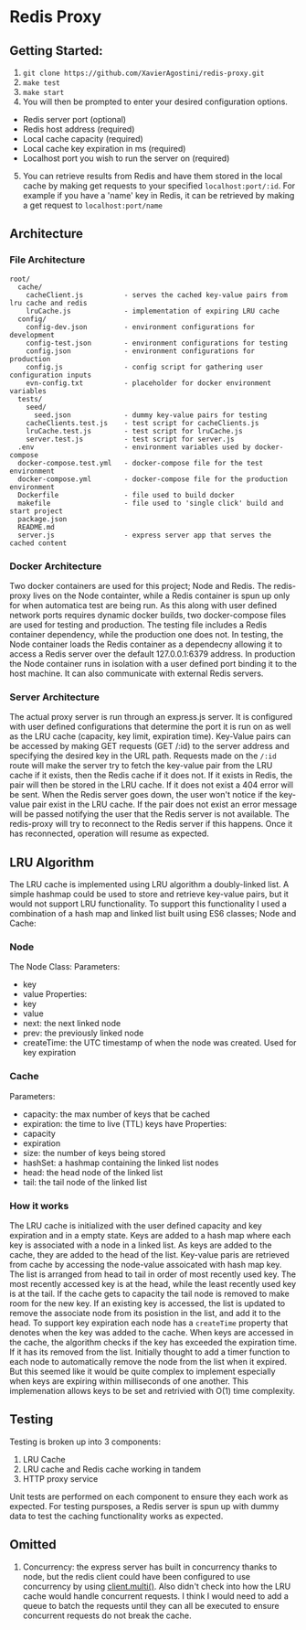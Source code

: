 # Redis Proxy

## Getting Started:
1. ```git clone https://github.com/XavierAgostini/redis-proxy.git```
2. ```make test```
3. ```make start```
4. You will then be prompted to enter your desired configuration options.
  - Redis server port (optional)
  - Redis host address (required)
  - Local cache capacity (required)
  - Local cache key expiration in ms (required)
  - Localhost port you wish to run the server on (required)

5. You can retrieve results from Redis and have them stored in the local cache by making get requests to your specified `localhost:port/:id`. For example if you have a 'name' key in Redis, it can be retrieved by making a get request to `localhost:port/name`

## Architecture

### File Architecture

```
root/
  cache/
    cacheClient.js          - serves the cached key-value pairs from lru cache and redis
    lruCache.js             - implementation of expiring LRU cache
  config/
    config-dev.json         - environment configurations for development
    config-test.json        - environment configurations for testing
    config.json             - environment configurations for production
    config.js               - config script for gathering user configuration inputs
    evn-config.txt          - placeholder for docker environment variables
  tests/
    seed/
      seed.json             - dummy key-value pairs for testing
    cacheClients.test.js    - test script for cacheClients.js
    lruCache.test.js        - test script for lruCache.js
    server.test.js          - test script for server.js
  .env                      - environment variables used by docker-compose
  docker-compose.test.yml   - docker-compose file for the test environment 
  docker-compose.yml        - docker-compose file for the production environment
  Dockerfile                - file used to build docker
  makefile                  - file used to 'single click' build and start project
  package.json
  README.md
  server.js                 - express server app that serves the cached content
```

### Docker Architecture
Two docker containers are used for this project; Node and Redis. The redis-proxy lives on the Node containter, while a Redis container is spun up only for when automatica test are being run. As this along with user defined network ports requires dynamic docker builds, two docker-compose files are used for testing and production. The testing file includes a Redis container dependency, while the production one does not. In testing, the Node container loads the Redis container as a dependecny allowing it to access a Redis server over the default 127.0.0.1:6379 address. In production the Node container runs in isolation with a user defined port binding it to the host machine. It can also communicate with external Redis servers.

### Server Architecture
The actual proxy server is run through an express.js server. It is configured with user defined configurations that determine the port it is run on as well as the LRU cache (capacity, key limit, expiration time). Key-Value pairs can be accessed by making GET requests (GET /:id) to the server address and specifying the desired key in the URL path. Requests made on the `/:id` route will make the server try to fetch the key-value pair from the LRU cache if it exists, then the Redis cache if it does not. If it exists in Redis, the pair will then be stored in the LRU cache. If it does not exist a 404 error will be sent. When the Redis server goes down, the user won't notice if the key-value pair exist in the LRU cache. If the pair does not exist an error message will be passed notifying the user that the Redis server is not available. The redis-proxy will try to reconnect to the Redis server if this happens. Once it has reconnected, operation will resume as expected.

## LRU Algorithm
The LRU cache is implemented using LRU algorithm a doubly-linked list. A simple hashmap could be used to store and retrieve key-value pairs, but it would not support LRU functionality. To support this functionality I used a combination of a hash map and linked list built using ES6 classes; Node and Cache:

### Node
The Node Class:
Parameters:
  - key
  - value
Properties:
  - key
  - value
  - next: the next linked node
  - prev: the previously linked node
  - createTime: the UTC timestamp of when the node was created. Used for key expiration

### Cache
Parameters:
  - capacity: the max number of keys that be cached
  - expiration: the time to live (TTL) keys have
Properties:
  - capacity
  - expiration
  - size: the number of keys being stored
  - hashSet: a hashmap containing the linked list nodes
  - head: the head node of the linked list
  - tail: the tail node of the linked list
  
### How it works
The LRU cache is initialized with the user defined capacity and key expiration and in a empty state. Keys are added to a hash map where each key is associated with a node in a linked list. As keys are added to the cache, they are added to the head of the list. Key-value paris are retrieved from cache by accessing the node-value assoicated with hash map key. The list is arranged from head to tail in order of most recently used key. The most recently accessed key is at the head, while the least recently used key is at the tail. If the cache gets to capacity the tail node is removed to make room for the new key. If an existing key is accessed, the list is updated to remove the associate node from its posistion in the list, and add it to the head. To support key expiration each node has a `createTime` property that denotes when the key was added to the cache. When keys are accessed in the cache, the algorithm checks if the key has exceeded the expiration time. If it has its removed from the list. Initially thought to add a timer function to each node to automatically remove the node from the list when it expired. But this seemed like it would be quite complex to implement especially when keys are expiring within milliseconds of one another. This implemenation allows keys to be set and retrivied with O(1) time complexity.

## Testing
Testing is broken up into 3 components:
1. LRU Cache
2. LRU cache and Redis cache working in tandem
3. HTTP proxy service

Unit tests are performed on each component to ensure they each work as expected. For testing pursposes, a Redis server is spun up with dummy data to test the caching functionality works as expected.

## Omitted
1. Concurrency: the express server has built in concurrency thanks to node, but the redis client could have been configured to use concurrency by using  [client.multi()](https://github.com/NodeRedis/node_redis/#clientmulticommands). Also didn't check into how the LRU cache would handle concurrent requests. I think I would need to add a queue to batch the requests until they can all be executed to ensure concurrent requests do not break the cache.

